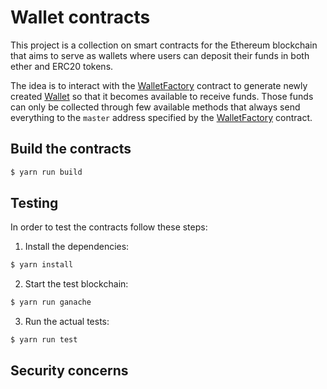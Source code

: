 # Wallet contracts

This project is a collection on smart contracts for the Ethereum blockchain that aims to
serve as wallets where users can deposit their funds in both ether and ERC20 tokens.

The idea is to interact with the [WalletFactory](./contracts/WalletFactory.sol) contract to
generate newly created [Wallet](./contracts/Wallet.sol) so that it becomes available to receive funds. Those funds
can only be collected through few available methods that always send everything to the
``master`` address specified by the [WalletFactory](./contracts/WalletFactory.sol) contract.


## Build the contracts

```sh
$ yarn run build
```


## Testing

In order to test the contracts follow these steps:

1) Install the dependencies:

```sh
$ yarn install
```

2) Start the test blockchain:

```sh
$ yarn run ganache
```

3) Run the actual tests:

```sh
$ yarn run test
```

## Security concerns


